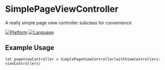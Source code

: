 # SimplePageViewController

A really simple page view controller subclass for convenience

[![Platform](http://img.shields.io/badge/platform-ios-blue.svg?style=flat
)](https://developer.apple.com/iphone/index.action)
[![Language](http://img.shields.io/badge/language-swift-brightgreen.svg?style=flat
)](https://developer.apple.com/swift)

## Example Usage

`let pageViewController = SimplePageViewController(withViewControllers: viewControllers)`
